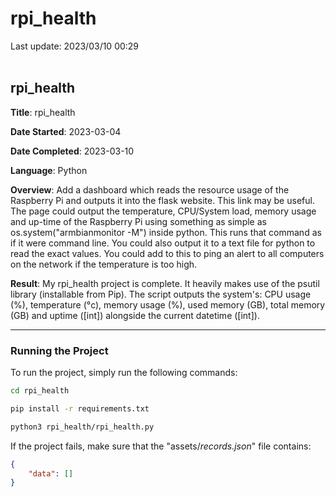# rpi_health

Last update: 2023/03/10 00:29
<br><br>

## rpi_health

**Title**: rpi_health

**Date Started**: 2023-03-04

**Date Completed**: 2023-03-10

**Language**: Python

**Overview**: Add a dashboard which reads the resource usage of the Raspberry Pi and outputs it into the flask website. This link may be useful. The page could output the temperature, CPU/System load, memory usage and up-time of the Raspberry Pi using something as simple as os.system("armbianmonitor -M") inside python. This runs that command as if it were command line. You could also output it to a text file for python to read the exact values. You could add to this to ping an alert to all computers on the network if the temperature is too high.

**Result**: My rpi_health project is complete. It heavily makes use of the psutil library (installable from Pip). The script outputs the system's: CPU usage (%), temperature (°c), memory usage (%), used memory (GB), total memory (GB) and uptime ([int]) alongside the current datetime ([int]).

---

### Running the Project

To run the project, simply run the following commands:

```bash
cd rpi_health

pip install -r requirements.txt

python3 rpi_health/rpi_health.py
```

If the project fails, make sure that the "assets/*records.json*" file contains:

```json
{
    "data": []
}
```
